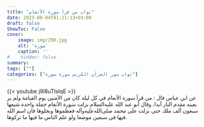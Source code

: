 ```yaml
---
title: "ثواب من قرأ سورة الأنعام"
date: 2023-06-04T01:21:13+03:00
draft: false
ShowToc: False
cover:
    image: img/290.jpg
    alt: 'صورة'
    caption: ''
#    hidden: false
summary: 
tags: [""]
categories: ["ثواب سور القرآن الكريم سورة سورة"]
---
```

{{< youtube j9l8uTIsIqE >}} 
<br>
عن ابن عباس قال : من قرأ سورة الأنعام
في كل ليلة كان من الآمنين يوم القيامة ولم ير بعينه مقدم
النار أبدا. وقال أبو عبد الله عليه‌السلام نزلت سورة الأنعام جملة واحدة شيعها
سبعون ألف ملك حتى نزلت على محمد صلى‌الله‌عليه‌وآله فعظموها وبجلوها فان اسم
الله فيها في سبعين موضعا ولو علم الناس ما فيها ما تركوها.

